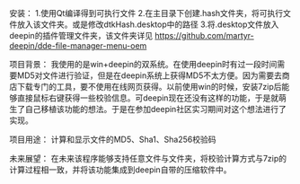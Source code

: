 安装：
1.使用Qt编译得到可执行文件
2.在主目录下创建.hash文件夹，将可执行文件放入该文件夹。或是修改dtkHash.desktop中的路径
3.将.desktop文件放入deepin的插件管理文件夹，该文件夹详见 https://github.com/martyr-deepin/dde-file-manager-menu-oem


项目背景：
我使用的是win+deepin的双系统。在使用deepin时有过一段时间需要MD5对文件进行验证，但是在deepin系统上获得MD5不太方便。因为需要去商店下载专门的工具，要不使用在线网页获得。以前使用win的时候，安装7zip后能够直接鼠标右键获得一些校验信息。可deepin现在还没有这样的功能，于是就萌生了自己移植该功能的想法。于是在参加deepin社区实习期间对这个想法进行了实现。

项目用途：
计算和显示文件的MD5、Sha1、Sha256校验码

未来展望：
在未来该程序能够支持任意文件与文件夹，将校验计算方式与7zip的计算过程相一致，并将该功能集成到deepin自带的压缩软件中。
